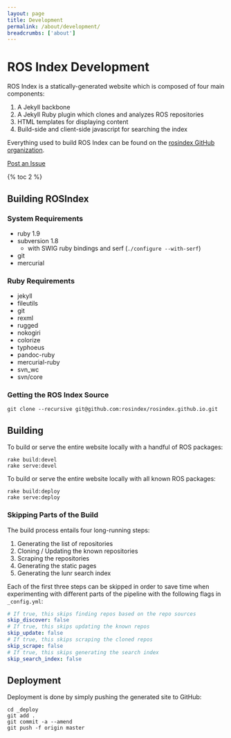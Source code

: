 ```yaml
---
layout: page
title: Development
permalink: /about/development/
breadcrumbs: ['about']
---
```


# ROS Index Development

ROS Index is a statically-generated website which is composed of four main components:

1. A Jekyll backbone
2. A Jekyll Ruby plugin which clones and analyzes ROS repositories
3. HTML templates for displaying content
4. Build-side and client-side javascript for searching the index

Everything used to build ROS Index can be found on the [rosindex GitHub
organization](http://github.com/rosindex).

<a href="https://github.com/rosindex/rosindex.github.io/issues/new" target="_blank" class="btn btn-success">Post an Issue</a>

{% toc 2 %}

## Building ROSIndex

### System Requirements

* ruby 1.9
* subversion 1.8
  * with SWIG ruby bindings and serf (`./configure --with-serf`)
* git
* mercurial

### Ruby Requirements

* jekyll
* fileutils
* git
* rexml
* rugged
* nokogiri
* colorize
* typhoeus
* pandoc-ruby
* mercurial-ruby
* svn_wc
* svn/core

### Getting the ROS Index Source

```
git clone --recursive git@github.com:rosindex/rosindex.github.io.git
```

## Building

To build or serve the entire website locally with a handful of ROS packages:

```
rake build:devel
rake serve:devel
```

To build or serve the entire website locally with all known ROS packages:

```
rake build:deploy
rake serve:deploy
```

### Skipping Parts of the Build

The build process entails four long-running steps:

1. Generating the list of repositories
2. Cloning / Updating the known repositories
3. Scraping the repositories
4. Generating the static pages
5. Generating the lunr search index

Each of the first three steps can be skipped in order to save time when
experimenting with different parts of the pipeline with the following flags in
`_config.yml`:

```yaml
# If true, this skips finding repos based on the repo sources
skip_discover: false
# If true, this skips updating the known repos
skip_update: false
# If true, this skips scraping the cloned repos
skip_scrape: false
# If true, this skips generating the search index
skip_search_index: false
```

## Deployment

Deployment is done by simply pushing the generated site to GitHub:

```
cd _deploy
git add .
git commit -a --amend
git push -f origin master
```
